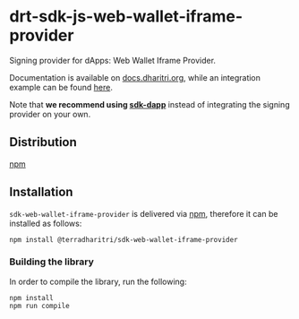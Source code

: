 # drt-sdk-js-web-wallet-iframe-provider

Signing provider for dApps: Web Wallet Iframe Provider. 

Documentation is available on [docs.dharitri.org](https://docs.dharitri.org/sdk-and-tools/sdk-js/sdk-js-signing-providers), while an integration example can be found [here](https://github.com/TerraDharitri/drt-js-sdk-examples/tree/main/signing-providers).

Note that **we recommend using [sdk-dapp](https://github.com/TerraDharitri/drt-sdk-dapp)** instead of integrating the signing provider on your own.

## Distribution

[npm](https://www.npmjs.com/package/@TerraDharitri/drt-sdk-js-web-wallet-iframe-provider)

## Installation

`sdk-web-wallet-iframe-provider` is delivered via [npm](https://www.npmjs.com/package/@terradharitri/sdk-web-wallet-iframe-provider), therefore it can be installed as follows:

```
npm install @terradharitri/sdk-web-wallet-iframe-provider
```

### Building the library

In order to compile the library, run the following:

```
npm install
npm run compile
```
